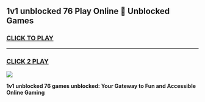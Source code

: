 
## 1v1 unblocked 76 Play Online 👋 Unblocked Games
<h3>
<a href="https://premium.freeplayer.one?title=1v1_unblocked_76&ref=19F">CLICK TO PLAY</a></h3>
<hr>

<h3>
<a href="https://premium.freeplayer.one?title=1v1_unblocked_76&ref=19F">CLICK 2 PLAY</a>
  
</h3>

<a href="https://premium.freeplayer.one?title=1v1_unblocked_76&ref=19F"><img src="https://clearcache.store/games.png"></a>


**1v1 unblocked 76 games unblocked: Your Gateway to Fun and Accessible Online Gaming**
